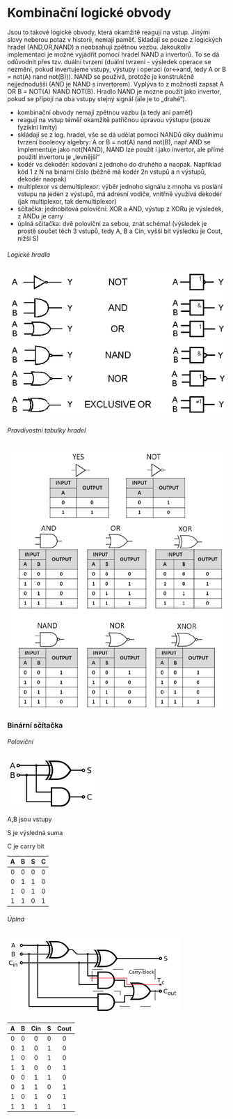 # Kombinační logické obvody

Jsou to takové logické obvody, která okamžitě reagují na vstup. Jinými slovy neberou potaz v historii, nemají paměť. Skladají se pouze z logických hradel (AND,OR,NAND) a neobsahují zpětnou vazbu. Jakoukoliv implementaci je možné vyjádřit pomocí hradel NAND a invertorů. To se dá odůvodnit přes tzv. duální tvrzení (duální tvrzení - výsledek operace se nezmění, pokud invertujeme vstupy, výstupy i operaci (or↔and, tedy A or B = not(A) nand not(B))). NAND se používá, protože je konstrukčně nejjednodušší (AND je NAND s invertorem). Vyplýva to z možnosti zapsat A OR B = NOT(A) NAND NOT(B). Hradlo NAND je mozne použít jako invertor, pokud se připojí na oba vstupy stejný signál (ale je to „drahé“).

* kombinační obvody nemají zpětnou vazbu (a tedy ani paměť)
* reagují na vstup téměř okamžitě patřičnou úpravou výstupu (pouze fyziklní limity)
* skládají se z log. hradel, vše se dá udělat pomocí NANDů díky duálnímu tvrzení booleovy algebry: A or B = not(A) nand not(B), např AND se implementuje jako not(NAND), NAND lze použít i jako invertor, ale přímé použití invertoru je „levnější“
* kodér vs dekodér: kódování z jednoho do druhého a naopak. Například kód 1 z N na binární číslo (běžně má kodér 2n vstupů a n výstupů, dekodér naopak)
* multiplexor vs demultiplexor: výběr jednoho signálu z mnoha vs poslání vstupu na jeden z výstupů, má adresní vodiče, vnitřně využívá dekodér (jak multiplexor, tak demultiplexor)
* sčítačka: jednobitová poloviční: XOR a AND, výstup z XORu je výsledek, z ANDu je carry
* úplná sčítačka: dvě poloviční za sebou, znát schéma! (výsledek je prostě součet těch 3 vstupů, tedy A, B a Cin, vyšší bit výsledku je Cout, nižší S)

###### Logické hradla
![Logické hradla](https://github.com/HoundMarty/SZZ_2020/blob/master/Hardware%20a%20elektronika/1/log_hradla_znaceni.gif?raw=true "Log. hradla")


###### Pravdivostní tabulky hradel
![pst_tabulky](https://github.com/HoundMarty/SZZ_2020/blob/master/Hardware%20a%20elektronika/1/hradla_tabulka_pravdivostni.png?raw=true "pst_tabulky_log_hradel")


### Binární sčítačka
###### Poloviční
![polo_scitacka](https://github.com/HoundMarty/SZZ_2020/blob/master/Hardware%20a%20elektronika/1/polo_scitacka.png?raw=true "polo_scitacka")

A,B jsou vstupy

S je výsledná suma

C je carry bit

| A | B | S | C |
|:-:|:-:|:-:|:-:|
| 0 | 0 | 0 | 0 |
| 0 | 1 | 1 | 0 |
| 1 | 0 | 1 | 0 |
| 1 | 1 | 0 | 1 |

###### Úplná
![uplna_scitacka](https://github.com/HoundMarty/SZZ_2020/blob/master/Hardware%20a%20elektronika/1/scitacka.png?raw=true "uplna_scitacka")

| A | B | Cin | S | Cout |
|:-:|:-:| :-: |:-:| :-:  |
| 0 |	0 |	 0  |	0	| 0    |
| 0	| 1 |	 0  |	1	| 0    |
| 1	| 0 |	 0  |	1	| 0    |
| 1	| 1 |	 0  | 0	| 1    |
| 0	| 0 |	 1	| 1	| 0    |
| 0	| 1 |	 1	| 0	| 1    |
| 1	| 0 |	 1	| 0	| 1    |
| 1	| 1	|  1	| 1	| 1    |

